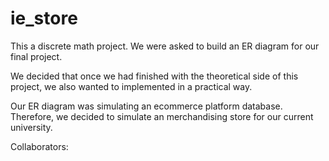 # ie_store

This a discrete math project. We were asked to build an ER diagram for our final project.

We decided that once we had finished with the theoretical side of this project, we also wanted to implemented in a practical way.

Our ER diagram was simulating an ecommerce platform database. Therefore, we decided to simulate an merchandising store for our current university.

Collaborators: 
